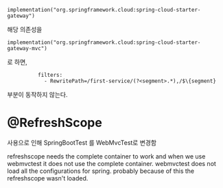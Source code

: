 ```
implementation("org.springframework.cloud:spring-cloud-starter-gateway")
```

해당 의존성을

```
implementation("org.springframework.cloud:spring-cloud-starter-gateway-mvc")
```

로 하면,

```
          filters:
            - RewritePath=/first-service/(?<segment>.*),/$\{segment}
```

부분이 동작하지 않는다.


# @RefreshScope

사용으로 인해 SpringBootTest 를 WebMvcTest로 변경함

refreshscope needs the complete container to work and when we use webmvctest it does not use the complete container. webmvctest does not load all the configurations for spring. probably because of this the refreshscope wasn't loaded.
